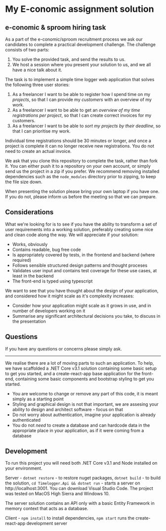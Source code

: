 # My E-conomic assignment solution

## e-conomic & sproom hiring task

As a part of the e-conomic/sproom recruitment process we ask our candidates to complete a practical development challenge. The challenge consists of two parts:

1. You solve the provided task, and send the results to us.
2. We host a session where you present your solution to us, and we all have a nice talk about it.

The task is to implement a simple time logger web application that solves the following three user stories:

1. As a freelancer I want to be able to register how I spend time on my _projects_, so that I can provide my _customers_ with an overview of my work.
2. As a freelancer I want to be able to get an _overview of my time registrations per project_, so that I can create correct invoices for my customers.
2. As a freelancer I want to be able to _sort my projects by their deadline_, so that I can prioritise my work.

Individual time registrations should be 30 minutes or longer, and once a project is complete it can no longer receive new registrations. You do not need to create an actual invoice.

We ask that you clone this repository to complete the task, rather than fork it. You can either push it to a repository on your own account, or simply send us the project in a zip if you prefer. We recommend removing installed dependencies such as the `node_modules` directory prior to zipping, to keep the file size down.

When presenting the solution please bring your own laptop if you have one. If you do not, please inform us before the meeting so that we can prepare.

## Considerations

What we're looking for is to see if you have the ability to transform a set of user requirements into a working solution, preferably creating some nice and clean code along the way. We will appreciate if your solution:

-   Works, obviously
-   Contains readable, bug free code
-   Is appropriately covered by tests, in the frontend and backend (where required)
-   Follows sensible structured design patterns and thought proceses
-   Validates user input and contains test coverage for these use cases, at least in the backend
-   The front-end is typed using typescript

We want to see that you have thought about the design of your application, and considered how it might scale as it's complexity increases:

-   Consider how your application might scale as it grows in use, and in number of developers working on it
-   Summarise any significant architectural decisions you take, to discuss in the presentation

## Questions

If you have any questions or concerns please simply ask.

---

We realise there are a lot of moving parts to such an application. To help, we have scaffolded a .NET Core v3.1 solution containing some basic setup to get you started, and a create-react-app base application for the front-end, containing some basic components and bootstrap styling to get you started.

-   You are welcome to change or remove any part of this code, it is meant simply as a starting point
-   Styling and graphical design is not that important, we are assesing your ability to design and architect software - focus on that
-   Do not worry about authentication, imagine your application is already authenticated
-   You do not _need_ to create a database and can hardcode data in the appropriate place in your application, as if it were coming from a database

## Development

To run this project you will need both .NET Core v3.1 and Node installed on your environment.

Server - `dotnet restore` - to restore nuget packages, `dotnet build` - to build the solution, `cd Timelogger.Api && dotnet run` - starts a server on http://localhost:3001. You can download Visual Studio Code. The project was tested on MacOS High Sierra and Windows 10.

The server solution contains an API only with a basic Entity Framework in memory context that acts as a database.

Client - `npm install` to install dependencies, `npm start` runs the create-react-app development server
